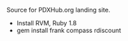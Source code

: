 Source for PDXHub.org landing site.

 * Install RVM, Ruby 1.8
 * gem install frank compass rdiscount
 